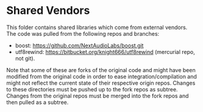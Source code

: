 # Shared Vendors

This folder contains shared libraries which come from external vendors. The code was pulled from the following repos and branches:

- boost: https://github.com/NextAudioLabs/boost.git
- utf8rewind: https://bitbucket.org/knight666/utf8rewind (mercurial repo, not git).

Note that some of these are forks of the original code and might have been modified from the original code in order to ease integration/compilation and might not reflect the current state of their respective origin repos. Changes to these directories must be pushed up to the fork repos as subtree. Changes from the original repos must be merged into the fork repos and then pulled as a subtree.
